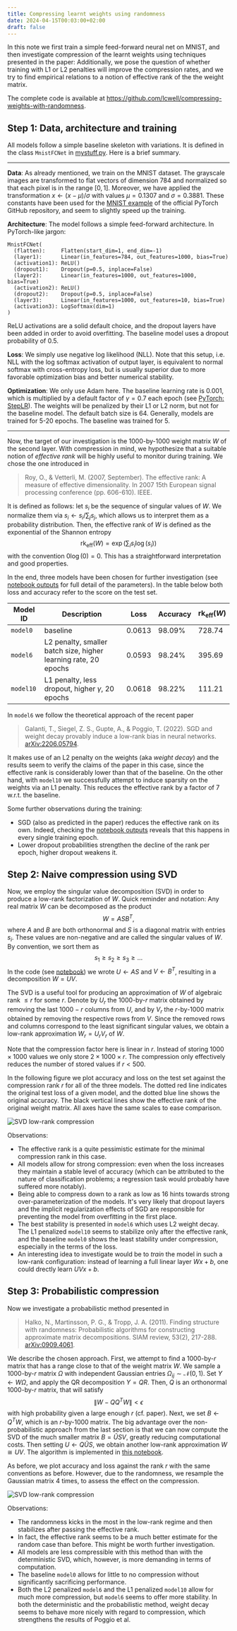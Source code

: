 ```yaml
---
title: Compressing learnt weights using randomness
date: 2024-04-15T00:03:00+02:00
draft: false
---
```


In this note we first train a simple feed-forward neural net on
MNIST, and then investigate compression of the learnt weights
using techniques presented in the paper:
Additionally, we pose the question of whether training with L1 or L2 
penalties will improve the compression rates,
and we try to find empirical relations to a notion of effective rank 
of the the weight matrix.

The complete code is available at 
<https://github.com/lcwell/compressing-weights-with-randomness>.

## Step 1: Data, architecture and training

All models follow a simple baseline skeleton with variations.
It is defined in the class `MnistFCNet` in [mystuff.py](https://github.com/lcwell/compressing-weights-with-randomness/blob/main/mystuff.py).
Here is a brief summary.

---

**Data**: 
As already mentioned, we train on the MNIST dataset. 
The grayscale images are transformed to flat vectors of dimension 784 and 
normalized so that each pixel is in the range $[0,1]$.
Moreover, we have applied the transformation $x \gets (x - \mu) / \sigma$
with values $\mu = 0.1307$ and $\sigma = 0.3881$.
These constants have been used for the 
[MNIST example](https://github.com/pytorch/examples/tree/main/mnist)
of the official PyTorch GitHub repository, and seem to slightly speed up the training.

**Architecture**:
The model follows a simple feed-forward architecture.
In PyTorch-like jargon:
```
MnistFCNet(
  (flatten):     Flatten(start_dim=1, end_dim=-1)
  (layer1):      Linear(in_features=784, out_features=1000, bias=True)
  (activation1): ReLU()
  (dropout1):    Dropout(p=0.5, inplace=False)
  (layer2):      Linear(in_features=1000, out_features=1000, bias=True)
  (activation2): ReLU()
  (dropout2):    Dropout(p=0.5, inplace=False)
  (layer3):      Linear(in_features=1000, out_features=10, bias=True)
  (activation3): LogSoftmax(dim=1)
)
```
ReLU activations are a solid default choice, and
the dropout layers have been added in order to avoid overfitting.
The baseline model uses a dropout probability of 0.5.

**Loss**:
We simply use negative log likelihood (NLL).
Note that this setup, i.e. NLL with the log softmax activation of output layer, 
is equivalent to normal softmax with cross-entropy loss, 
but is usually superior due to more favorable optimization bias and better
numerical stability.

**Optimization**:
We only use Adam here.
The baseline learning rate is 0.001, which is multiplied by 
a default factor of $\gamma = 0.7$ each epoch (see [PyTorch: StepLR](https://pytorch.org/docs/stable/generated/torch.optim.lr_scheduler.StepLR.html)).
The weights will be penalized by their L1 or L2 norm, but 
not for the baseline model.
The default batch size is 64.
Generally, models are trained for 5-20 epochs. The baseline was trained for 5.

---

Now, the target of our investigation is the 1000-by-1000 
weight matrix $W$ of the second layer.
With compression in mind, we hypothesize that a suitable notion of 
*effective rank* will be highly useful to monitor during training.
We chose the one introduced in

> Roy, O., & Vetterli, M. (2007, September). The effective rank: A measure of effective dimensionality. In 2007 15th European signal processing conference (pp. 606-610). IEEE.

It is defined as follows: 
let $s_i$ be the sequence of singular values
of $W$. 
We normalize them via $s_i \gets s_i / \sum_j s_j$, 
which allows us to interpret them as a probability 
distribution.
Then, the effective rank of $W$ is defined as the 
exponential of the Shannon entropy
$$
  \operatorname{rk}_{\textrm{eff}}(W) 
    = \exp\left( \sum_i s_i \log(s_i) \right)
$$
with the convention $0 \log(0) = 0$.
This has a straightforward interpretation and 
good properties.

In the end, three models have been chosen for further investigation
(see 
[notebook outputs](https://github.com/lcwell/compressing-weights-with-randomness/blob/main/models.ipynb)
for full detail of the parameters).
In the table below both loss and accuracy refer to the score
on the test set.

| Model ID | Description | Loss | Accuracy | $\operatorname{rk}_\textrm{eff}(W)$ |
|-|-|-|-|-|
| `model0` | baseline | 0.0613 | 98.09% | 728.74 |
| `model6` | L2 penalty, smaller batch size, higher learning rate, 20 epochs | 0.0593 | 98.24% | 395.69 |
| `model10` | L1 penalty, less dropout, higher $\gamma$, 20 epochs | 0.0618 | 98.22% | 111.21 |

In `model6` we follow the theoretical approach of the recent paper

> Galanti, T., Siegel, Z. S., Gupte, A., & Poggio, T. (2022). SGD and weight decay provably induce a low-rank bias in neural networks. [arXiv:2206.05794](https://arxiv.org/abs/2206.05794).

It makes use of an L2 penalty on the weights (aka *weight decay*) and the results seem to 
verify the claims of the paper in this case, since the effective rank is considerably lower
than that of the baseline.
On the other hand, with `model10` we successfully attempt to induce sparsity on the weights
via an L1 penalty. This reduces the effective rank by a factor of 7 w.r.t. the baseline.

Some further observations during the training:

- SGD (also as predicted in the paper) reduces the effective rank 
  on its own. 
  Indeed, checking the [notebook outputs](https://github.com/lcwell/compressing-weights-with-randomness/blob/main/models.ipynb)
  reveals that this happens in every single training epoch.
- Lower dropout probabilities strengthen the decline of the rank per epoch, 
  higher dropout weakens it.

## Step 2: Naive compression using SVD

Now, we employ the singular value decomposition (SVD) in order to 
produce a low-rank factorization of $W$.
Quick reminder and notation:
Any real matrix $W$ can be decomposed as the product 
$$
  W = A S B^T,
$$
where $A$ and $B$ are both orthonormal and $S$ is a diagonal
matrix with entries $s_i$.
These values are non-negative and are called the singular values of $W$.
By convention, we sort them as
$$ s_1 \geq s_2 \geq s_3 \geq \dots $$
In the code (see [notebook](https://github.com/lcwell/compressing-weights-with-randomness/blob/main/svd_compression.ipynb)) we wrote 
$U \gets A S$ and $V \gets B^T$, resulting in a decomposition $W = UV$.

The SVD is a useful tool for producing an approximation of $W$
of algebraic rank $\leq r$ for some $r$.
Denote by $U_r$ the 1000-by-$r$ matrix obtained by removing the last
$1000 - r$ columns from $U$, and by $V_r$ the $r$-by-1000
matrix obtained by removing the respective rows from $V$.
Since the removed rows and columns correspond to the least significant
singular values, we obtain a low-rank approximation
$W_r = U_r V_r$ of $W$.

Note that the compression factor here is linear in $r$.
Instead of storing $1000 \times 1000$ values we only store
$2 \times 1000 \times r$.
The compression only effectively reduces the number of stored values
if $r < 500$.

In the following figure we plot accuracy and loss on the
test set against the compression rank $r$ for all of the three models.
The dotted red line indicates the original test loss of a given model, 
and the dotted blue line shows the original accuracy.
The black vertical lines show the effective rank of the original 
weight matrix.
All axes have the same scales to ease comparison.

![SVD low-rank compression](svd_compression.png)

Observations:

- The effective rank is a quite pessimistic estimate for the minimal compression rank in this case.
- All models allow for strong compression: even when the loss increases they maintain a stable level of accuracy (which can be attributed to the nature of classification problems; a regression task would probably have suffered more notably).
- Being able to compress down to a rank as low as 16 hints towards strong over-parameterization of the models. It's very likely that dropout layers and the implicit regularization effects of SGD are responsible for preventing the model from overfitting in the first place.
- The best stability is presented in `model6` which uses L2 weight decay. The L1 penalized `model10` seems to stabilize only after the effective rank, and the baseline `model0` shows the least stability under compression, especially in the terms of the loss.
- An interesting idea to investigate would be to *train* the model in such a low-rank configuration: instead of learning a full linear layer $Wx + b$, one could drectly learn $U V x + b$.

## Step 3: Probabilistic compression

Now we investigate a probabilistic method presented in

> Halko, N., Martinsson, P. G., & Tropp, J. A. (2011). Finding structure with randomness: Probabilistic algorithms for constructing approximate matrix decompositions. SIAM review, 53(2), 217-288. [arXiv:0909.4061](https://arxiv.org/abs/0909.4061).

We describe the chosen approach.
First, we attempt to find a 1000-by-$r$ matrix that has 
a range close to that of the weight matrix $W$.
We sample a 1000-by-$r$ matrix $\Omega$
with independent Gaussian entries 
$\Omega_{ij} \sim \mathcal{N}(0, 1)$.
Set $Y \gets W \Omega$, and apply the QR decomposition
$Y = QR$.
Then, $Q$ is an orthonormal 1000-by-$r$ matrix, that
will satisfy
$$
  \| W - Q Q^T W \| < \epsilon
$$
with high probability given a large enough $r$ (cf. paper).
Next, we set $B \gets Q^T W$, which is an $r$-by-1000 matrix.
The big advantage over the non-probabilistic approach from the 
last section is that we can now compute the SVD of the much 
smaller matrix $B = \tilde{U} S V$, greatly reducing 
computational costs.
Then setting $U \gets Q \tilde{U} S$, 
we obtain another low-rank approximation $W \cong U V$.
The algorithm is implemented in 
[this notebook](https://github.com/lcwell/compressing-weights-with-randomness/blob/main/random_compression.ipynb).

As before, we plot accuracy and loss against the rank $r$
with the same conventions as before.
However, due to the randomness, we resample the 
Gaussian matrix 4 times, to assess the effect
on the compression.

![SVD low-rank compression](random_compression.png)

Observations:

- The randomness kicks in the most in the low-rank regime and then stabilizes after passing the effective rank.
- In fact, the effective rank seems to be a much better estimate for the random case than before. This might be worth further investigation.
- All models are less compressible with this method than with the deterministic SVD, which, however, is more demanding in terms of computation.
- The baseline `model0` allows for little to no compression without significantly sacrificing performance.
- Both the L2 penalized `model6` and the L1 penalized `model10` allow for much more compression, but `model6` seems to offer more stability. In both the deterministic and the probabilistic method, weight decay seems to behave more nicely with regard to compression, which strengthens the results of Poggio et al.